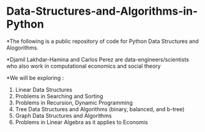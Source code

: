# Data-Structures-and-Algorithms-in-Python

*The following is a public repository of code for Python Data Structures and Alogorithms. 

*Djamil Lakhdar-Hamina and Carlos Perez are data-engineers/scientists who also work in computational economics and social      theory 

*We will be exploring :
1. Linear Data Structures 
2. Problems in Searching and Sorting 
3. Problems in Recursion, Dynamic Programming
4. Tree Data Structures and Algorithms (binary, balanced, and b-tree) 
5. Graph Data Structures and Algorithms 
6. Problems in Linear Algebra as it applies to Economis 

